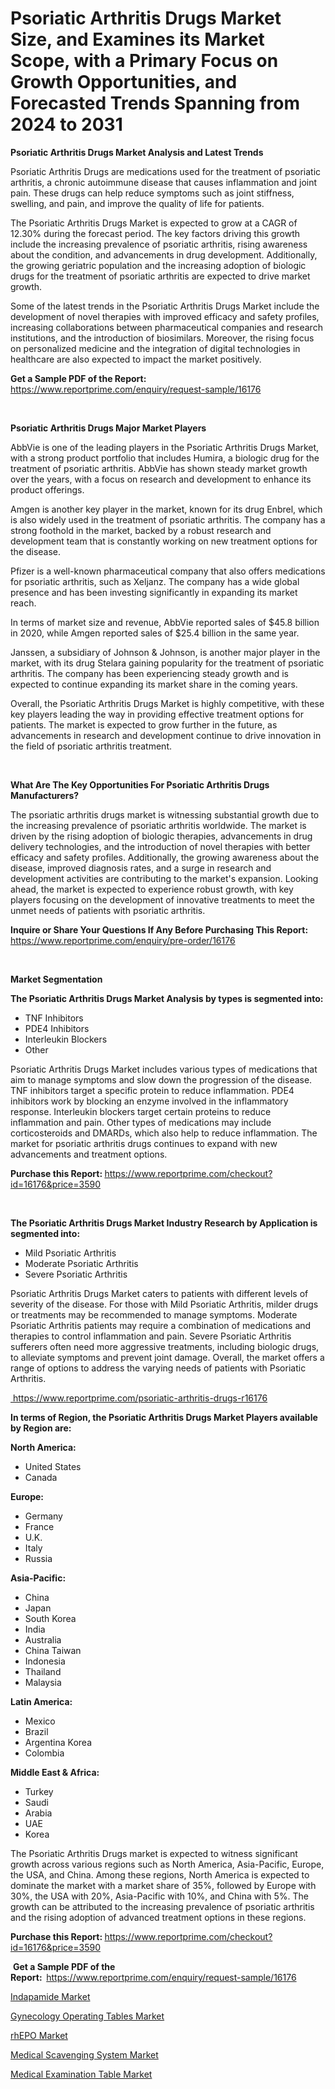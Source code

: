 <p><h1>Psoriatic Arthritis Drugs Market Size, and Examines its Market Scope, with a Primary Focus on Growth Opportunities, and Forecasted Trends Spanning from 2024 to 2031</h1></p><p><strong>Psoriatic Arthritis Drugs Market Analysis and Latest Trends</strong></p>
<p><p>Psoriatic Arthritis Drugs are medications used for the treatment of psoriatic arthritis, a chronic autoimmune disease that causes inflammation and joint pain. These drugs can help reduce symptoms such as joint stiffness, swelling, and pain, and improve the quality of life for patients.</p><p>The Psoriatic Arthritis Drugs Market is expected to grow at a CAGR of 12.30% during the forecast period. The key factors driving this growth include the increasing prevalence of psoriatic arthritis, rising awareness about the condition, and advancements in drug development. Additionally, the growing geriatric population and the increasing adoption of biologic drugs for the treatment of psoriatic arthritis are expected to drive market growth.</p><p>Some of the latest trends in the Psoriatic Arthritis Drugs Market include the development of novel therapies with improved efficacy and safety profiles, increasing collaborations between pharmaceutical companies and research institutions, and the introduction of biosimilars. Moreover, the rising focus on personalized medicine and the integration of digital technologies in healthcare are also expected to impact the market positively.</p></p>
<p><strong>Get a Sample PDF of the Report:&nbsp;</strong> <a href="https://www.reportprime.com/enquiry/request-sample/16176">https://www.reportprime.com/enquiry/request-sample/16176</a></p>
<p>&nbsp;</p>
<p><strong>Psoriatic Arthritis Drugs Major Market Players</strong></p>
<p><p>AbbVie is one of the leading players in the Psoriatic Arthritis Drugs Market, with a strong product portfolio that includes Humira, a biologic drug for the treatment of psoriatic arthritis. AbbVie has shown steady market growth over the years, with a focus on research and development to enhance its product offerings.</p><p>Amgen is another key player in the market, known for its drug Enbrel, which is also widely used in the treatment of psoriatic arthritis. The company has a strong foothold in the market, backed by a robust research and development team that is constantly working on new treatment options for the disease.</p><p>Pfizer is a well-known pharmaceutical company that also offers medications for psoriatic arthritis, such as Xeljanz. The company has a wide global presence and has been investing significantly in expanding its market reach. </p><p>In terms of market size and revenue, AbbVie reported sales of $45.8 billion in 2020, while Amgen reported sales of $25.4 billion in the same year. </p><p>Janssen, a subsidiary of Johnson & Johnson, is another major player in the market, with its drug Stelara gaining popularity for the treatment of psoriatic arthritis. The company has been experiencing steady growth and is expected to continue expanding its market share in the coming years.</p><p>Overall, the Psoriatic Arthritis Drugs Market is highly competitive, with these key players leading the way in providing effective treatment options for patients. The market is expected to grow further in the future, as advancements in research and development continue to drive innovation in the field of psoriatic arthritis treatment.</p></p>
<p>&nbsp;</p>
<p><strong>What Are The Key Opportunities For Psoriatic Arthritis Drugs Manufacturers?</strong></p>
<p><p>The psoriatic arthritis drugs market is witnessing substantial growth due to the increasing prevalence of psoriatic arthritis worldwide. The market is driven by the rising adoption of biologic therapies, advancements in drug delivery technologies, and the introduction of novel therapies with better efficacy and safety profiles. Additionally, the growing awareness about the disease, improved diagnosis rates, and a surge in research and development activities are contributing to the market's expansion. Looking ahead, the market is expected to experience robust growth, with key players focusing on the development of innovative treatments to meet the unmet needs of patients with psoriatic arthritis.</p></p>
<p><strong>Inquire or Share Your Questions If Any Before Purchasing This Report:</strong> <a href="https://www.reportprime.com/enquiry/pre-order/16176">https://www.reportprime.com/enquiry/pre-order/16176</a></p>
<p>&nbsp;</p>
<p><strong>Market Segmentation</strong></p>
<p><strong>The Psoriatic Arthritis Drugs Market Analysis by types is segmented into:</strong></p>
<p><ul><li>TNF Inhibitors</li><li>PDE4 Inhibitors</li><li>Interleukin Blockers</li><li>Other</li></ul></p>
<p><p>Psoriatic Arthritis Drugs Market includes various types of medications that aim to manage symptoms and slow down the progression of the disease. TNF inhibitors target a specific protein to reduce inflammation. PDE4 inhibitors work by blocking an enzyme involved in the inflammatory response. Interleukin blockers target certain proteins to reduce inflammation and pain. Other types of medications may include corticosteroids and DMARDs, which also help to reduce inflammation. The market for psoriatic arthritis drugs continues to expand with new advancements and treatment options.</p></p>
<p><strong>Purchase this Report:&nbsp;</strong><a href="https://www.reportprime.com/checkout?id=16176&price=3590">https://www.reportprime.com/checkout?id=16176&price=3590</a></p>
<p>&nbsp;</p>
<p><strong>The Psoriatic Arthritis Drugs Market Industry Research by Application is segmented into:</strong></p>
<p><ul><li>Mild Psoriatic Arthritis</li><li>Moderate Psoriatic Arthritis</li><li>Severe Psoriatic Arthritis</li></ul></p>
<p><p>Psoriatic Arthritis Drugs Market caters to patients with different levels of severity of the disease. For those with Mild Psoriatic Arthritis, milder drugs or treatments may be recommended to manage symptoms. Moderate Psoriatic Arthritis patients may require a combination of medications and therapies to control inflammation and pain. Severe Psoriatic Arthritis sufferers often need more aggressive treatments, including biologic drugs, to alleviate symptoms and prevent joint damage. Overall, the market offers a range of options to address the varying needs of patients with Psoriatic Arthritis.</p></p>
<p><a href="https://www.reportprime.com/psoriatic-arthritis-drugs-r16176">&nbsp;https://www.reportprime.com/psoriatic-arthritis-drugs-r16176</a></p>
<p><strong>In terms of Region, the Psoriatic Arthritis Drugs Market Players available by Region are:</strong></p>
<p>
    <p> <strong> North America: </strong>
        <ul>
            <li>United States</li>
            <li>Canada</li>
        </ul>
        </p> 
    <p> <strong> Europe: </strong>
        <ul>
            <li>Germany</li>
            <li>France</li>
            <li>U.K.</li>
            <li>Italy</li>
            <li>Russia</li>
        </ul>
        </p> 
    <p> <strong> Asia-Pacific: </strong>
        <ul>
            <li>China</li>
            <li>Japan</li>
            <li>South Korea</li>
            <li>India</li>
            <li>Australia</li>
            <li>China Taiwan</li>
            <li>Indonesia</li>
            <li>Thailand</li>
            <li>Malaysia</li>
        </ul>
        </p> 
    <p> <strong> Latin America: </strong>
        <ul>
            <li>Mexico</li>
            <li>Brazil</li>
            <li>Argentina Korea</li>
            <li>Colombia</li>
        </ul>
        </p> 
    <p> <strong> Middle East & Africa: </strong>
        <ul>
            <li>Turkey</li>
            <li>Saudi</li>
            <li>Arabia</li>
            <li>UAE</li>
            <li>Korea</li>
        </ul>
    </p>
    </p>
<p><p>The Psoriatic Arthritis Drugs market is expected to witness significant growth across various regions such as North America, Asia-Pacific, Europe, the USA, and China. Among these regions, North America is expected to dominate the market with a market share of 35%, followed by Europe with 30%, the USA with 20%, Asia-Pacific with 10%, and China with 5%. The growth can be attributed to the increasing prevalence of psoriatic arthritis and the rising adoption of advanced treatment options in these regions.</p></p>
<p><strong>Purchase this Report: </strong><a href="https://www.reportprime.com/checkout?id=16176&price=3590">https://www.reportprime.com/checkout?id=16176&price=3590</a></p>
<p>&nbsp;<strong>Get a Sample PDF of the Report:&nbsp;&nbsp;</strong><a href="https://www.reportprime.com/enquiry/request-sample/16176">https://www.reportprime.com/enquiry/request-sample/16176</a></p>
<p><strong></strong></p>
<p><p><a href="https://github.com/hrhzhypq19/Market-Research-Report-List-1/blob/main/indapamide-market.md">Indapamide Market</a></p><p><a href="https://medium.com/@addiehirthe20/global-gynecology-operating-tables-industry-analysis-share-growth-trends-and-forecast-2024-to-ed090f5a4b24">Gynecology Operating Tables Market</a></p><p><a href="https://github.com/angelajermaine/Market-Research-Report-List-4/blob/main/rhepo-market.md">rhEPO Market</a></p><p><a href="https://medium.com/@kimzemlak/deep-dive-into-the-medical-scavenging-system-market-itstrends-market-segmentation-and-144161c1fac2">Medical Scavenging System Market</a></p><p><a href="https://medium.com/@angeliabkratzer71943/market-forecast-global-medical-examination-table-trends-and-impact-analysis-2024-2031-by-48a5ad92a360">Medical Examination Table Market</a></p></p>